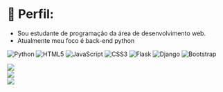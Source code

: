 # 💫 Perfil:

<ul>
    <li>
        Sou estudante de programação da área de desenvolvimento web.
    </li>
    <li>
        Atualmente meu foco é back-end python
    </li>
</ul>

![Python](https://img.shields.io/badge/python-3670A0?style=for-the-badge&logo=python&logoColor=ffdd54) ![HTML5](https://img.shields.io/badge/html5-%23E34F26.svg?style=for-the-badge&logo=html5&logoColor=white) ![JavaScript](https://img.shields.io/badge/javascript-%23323330.svg?style=for-the-badge&logo=javascript&logoColor=%23F7DF1E) ![CSS3](https://img.shields.io/badge/css3-%231572B6.svg?style=for-the-badge&logo=css3&logoColor=white) ![Flask](https://img.shields.io/badge/flask-%23000.svg?style=for-the-badge&logo=flask&logoColor=white) ![Django](https://img.shields.io/badge/django-%23092E20.svg?style=for-the-badge&logo=django&logoColor=white) ![Bootstrap](https://img.shields.io/badge/bootstrap-%238511FA.svg?style=for-the-badge&logo=bootstrap&logoColor=white)

![](https://github-readme-stats.vercel.app/api?username=PedroHenriqee&theme=blue-green&hide_border=false&include_all_commits=false&count_private=false)<br/>
![](https://github-readme-streak-stats.herokuapp.com/?user=PedroHenriqee&theme=blue-green&hide_border=false)<br/>
![](https://github-readme-stats.vercel.app/api/top-langs/?username=PedroHenriqee&theme=blue-green&hide_border=false&include_all_commits=false&count_private=false&layout=compact)
